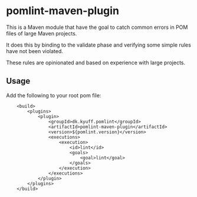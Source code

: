 # pomlint-maven-plugin

This is a Maven module that have the goal to catch common errors in POM files of large Maven projects.

It does this by binding to the validate phase and verifying some simple rules have not been violated.
 
These rules are opinionated and based on experience with large projects.
  
## Usage
  
  Add the following to your root pom file:
  
  
        <build>
            <plugins>
                <plugin>
                    <groupId>dk.kyuff.pomlint</groupId>
                    <artifactId>pomlint-maven-plugin</artifactId>
                    <version>${pomlint.version}</version>
                    <executions>
                        <execution>
                            <id>lint</id>
                            <goals>
                                <goal>lint</goal>
                            </goals>
                        </execution>
                    </executions>
                </plugin>
            </plugins>
        </build>
        
        